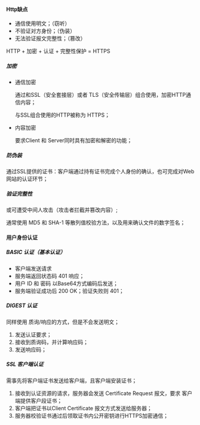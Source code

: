 #### Http缺点

- 通信使用明文；（窃听）
- 不验证对方身份；（伪装）
- 无法验证报文完整性；（篡改）

HTTP + 加密 + 认证 + 完整性保护 = HTTPS

##### 加密

- 通信加密

    通过和SSL（安全套接层）或者 TLS（安全传输层）组合使用，加密HTTP通信内容；

    与SSL组合使用的HTTP被称为 HTTPS；

- 内容加密

    要求Client 和 Server同时具有加密和解密的功能；



##### 防伪装

通过SSL提供的证书：客户端通过持有证书完成个人身份的确认，也可完成对Web网站的认证环节；



##### 验证完整性

或可遭受中间人攻击（攻击者拦截并篡改内容）;

通常使用 MD5 和 SHA-1 等散列值校验方法，以及用来确认文件的数字签名；





#### 用户身份认证

##### BASIC 认证（基本认证）

- 客户端发送请求
- 服务端返回状态码 401 响应；
- 用户 ID 和 密码 以Base64方式编码后发送；
- 服务端验证成功后 200 OK；验证失败则 401；



##### DIGEST 认证

同样使用 质询/响应的方式，但是不会发送明文；

1. 发送认证要求；
2. 接收到质询码，并计算响应码；
3. 发送响应码；



#####  SSL 客户端认证

需事先将客户端证书发送给客户端，且客户端安装证书；

1. 接收到认证资源的请求，服务器会发送 Certificate Request 报文，要求 客户端提供客户段证书；
2. 客户端把证书以Client Certificate 报文方式发送给服务器；
3. 服务器校验证书通过后领取证书内公开密钥进行HTTPS加密通信；